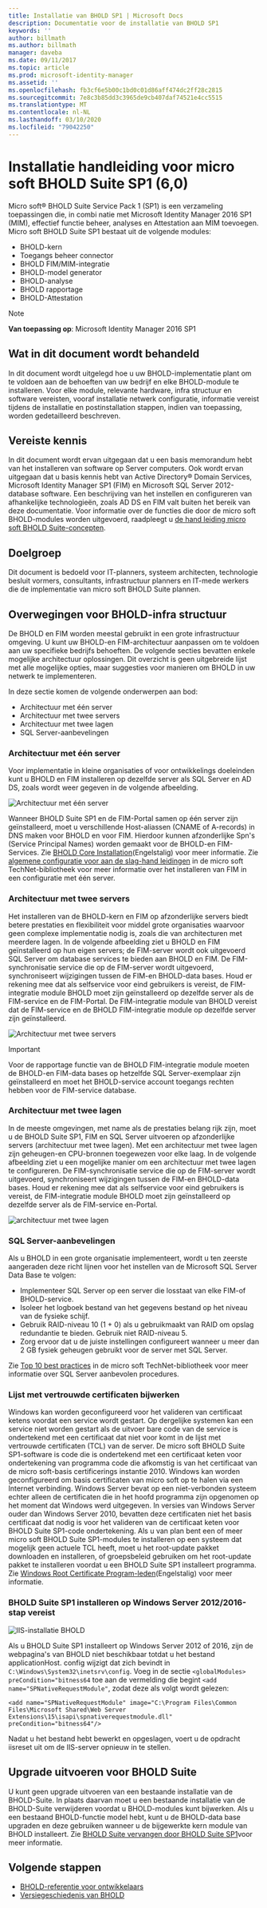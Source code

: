 ```yaml
---
title: Installatie van BHOLD SP1 | Microsoft Docs
description: Documentatie voor de installatie van BHOLD SP1
keywords: ''
author: billmath
ms.author: billmath
manager: daveba
ms.date: 09/11/2017
ms.topic: article
ms.prod: microsoft-identity-manager
ms.assetid: ''
ms.openlocfilehash: fb3cf6e5b00c1bd0c01d86aff474dc2ff28c2815
ms.sourcegitcommit: 7e8c3b85dd3c3965de9cb407daf74521e4cc5515
ms.translationtype: MT
ms.contentlocale: nl-NL
ms.lasthandoff: 03/10/2020
ms.locfileid: "79042250"
---
```

# <a name="microsoft-bhold-suite-sp1-60-installation-guide"></a>Installatie handleiding voor micro soft BHOLD Suite SP1 (6,0)

Micro soft® BHOLD Suite Service Pack 1 (SP1) is een verzameling toepassingen die, in combi natie met Microsoft Identity Manager 2016 SP1 (MIM), effectief functie beheer, analyses en Attestation aan MIM toevoegen. Micro soft BHOLD Suite SP1 bestaat uit de volgende modules:

- BHOLD-kern
- Toegangs beheer connector
- BHOLD FIM/MIM-integratie
- BHOLD-model generator
- BHOLD-analyse
- BHOLD rapportage
- BHOLD-Attestation


> [!NOTE]
> **Van toepassing op**: Microsoft Identity Manager 2016 SP1

## <a name="what-this-document-covers"></a>Wat in dit document wordt behandeld

In dit document wordt uitgelegd hoe u uw BHOLD-implementatie plant om te voldoen aan de behoeften van uw bedrijf en elke BHOLD-module te installeren. Voor elke module, relevante hardware, infra structuur en software vereisten, vooraf installatie netwerk configuratie, informatie vereist tijdens de installatie en postinstallation stappen, indien van toepassing, worden gedetailleerd beschreven.

## <a name="pre-requisite-knowledge"></a>Vereiste kennis

In dit document wordt ervan uitgegaan dat u een basis memorandum hebt van het installeren van software op Server computers. Ook wordt ervan uitgegaan dat u basis kennis hebt van Active Directory® Domain Services, Microsoft Identity Manager SP1 (FIM) en Microsoft SQL Server 2012-database software. Een beschrijving van het instellen en configureren van afhankelijke technologieën, zoals AD DS en FIM valt buiten het bereik van deze documentatie. Voor informatie over de functies die door de micro soft BHOLD-modules worden uitgevoerd, raadpleegt u [de hand leiding micro soft BHOLD Suite-concepten](https://technet.microsoft.com/library/jj134102(v=ws.10).aspx).

## <a name="audience"></a>Doelgroep

Dit document is bedoeld voor IT-planners, systeem architecten, technologie besluit vormers, consultants, infrastructuur planners en IT-mede werkers die de implementatie van micro soft BHOLD Suite plannen.

## <a name="bhold-infrastructure-considerations"></a>Overwegingen voor BHOLD-infra structuur

De BHOLD en FIM worden meestal gebruikt in een grote infrastructuur omgeving. U kunt uw BHOLD-en FIM-architectuur aanpassen om te voldoen aan uw specifieke bedrijfs behoeften. De volgende secties bevatten enkele mogelijke architectuur oplossingen. Dit overzicht is geen uitgebreide lijst met alle mogelijke opties, maar suggesties voor manieren om BHOLD in uw netwerk te implementeren.
 
In deze sectie komen de volgende onderwerpen aan bod:

- Architectuur met één server
- Architectuur met twee servers
- Architectuur met twee lagen
- SQL Server-aanbevelingen

### <a name="single-server-architecture"></a>Architectuur met één server

Voor implementatie in kleine organisaties of voor ontwikkelings doeleinden kunt u BHOLD en FIM installeren op dezelfde server als SQL Server en AD DS, zoals wordt weer gegeven in de volgende afbeelding.
 
![Architectuur met één server](media/bhold-installation-guide/single.png)

Wanneer BHOLD Suite SP1 en de FIM-Portal samen op één server zijn geïnstalleerd, moet u verschillende Host-aliassen (CNAME of A-records) in DNS maken voor BHOLD en voor FIM. Hierdoor kunnen afzonderlijke Spn's (Service Principal Names) worden gemaakt voor de BHOLD-en FIM-Services. Zie [BHOLD Core Installation](https://technet.microsoft.com/library/jj134095(v=ws.10).aspx)(Engelstalig) voor meer informatie.
Zie [algemene configuratie voor aan de slag-hand leidingen](https://technet.microsoft.com/library/ff575965.aspx) in de micro soft TechNet-bibliotheek voor meer informatie over het installeren van FIM in een configuratie met één server.

### <a name="dual-server-architecture"></a>Architectuur met twee servers

Het installeren van de BHOLD-kern en FIM op afzonderlijke servers biedt betere prestaties en flexibiliteit voor middel grote organisaties waarvoor geen complexe implementatie nodig is, zoals die van architecturen met meerdere lagen. In de volgende afbeelding ziet u BHOLD en FIM geïnstalleerd op hun eigen servers; de FIM-server wordt ook uitgevoerd SQL Server om database services te bieden aan BHOLD en FIM. De FIM-synchronisatie service die op de FIM-server wordt uitgevoerd, synchroniseert wijzigingen tussen de FIM-en BHOLD-data bases. Houd er rekening mee dat als selfservice voor eind gebruikers is vereist, de FIM-integratie module BHOLD moet zijn geïnstalleerd op dezelfde server als de FIM-service en de FIM-Portal. De FIM-integratie module van BHOLD vereist dat de FIM-service en de BHOLD FIM-integratie module op dezelfde server zijn geïnstalleerd.

![Architectuur met twee servers](media/bhold-installation-guide/dual.png)

> [!IMPORTANT]
> Voor de rapportage functie van de BHOLD FIM-integratie module moeten de BHOLD-en FIM-data bases op hetzelfde SQL Server-exemplaar zijn geïnstalleerd en moet het BHOLD-service account toegangs rechten hebben voor de FIM-service database.

### <a name="two-tier-architecture"></a>Architectuur met twee lagen

In de meeste omgevingen, met name als de prestaties belang rijk zijn, moet u de BHOLD Suite SP1, FIM en SQL Server uitvoeren op afzonderlijke servers (architectuur met twee lagen). Met een architectuur met twee lagen zijn geheugen-en CPU-bronnen toegewezen voor elke laag. In de volgende afbeelding ziet u een mogelijke manier om een architectuur met twee lagen te configureren. De FIM-synchronisatie service die op de FIM-server wordt uitgevoerd, synchroniseert wijzigingen tussen de FIM-en BHOLD-data bases. Houd er rekening mee dat als selfservice voor eind gebruikers is vereist, de FIM-integratie module BHOLD moet zijn geïnstalleerd op dezelfde server als de FIM-service en-Portal.

![architectuur met twee lagen](media/bhold-installation-guide/two-tier.png)

### <a name="sql-server-recommendations"></a>SQL Server-aanbevelingen

Als u BHOLD in een grote organisatie implementeert, wordt u ten zeerste aangeraden deze richt lijnen voor het instellen van de Microsoft SQL Server Data Base te volgen:

- Implementeer SQL Server op een server die losstaat van elke FIM-of BHOLD-service.
- Isoleer het logboek bestand van het gegevens bestand op het niveau van de fysieke schijf.
- Gebruik RAID-niveau 10 (1 + 0) als u gebruikmaakt van RAID om opslag redundantie te bieden. Gebruik niet RAID-niveau 5.
- Zorg ervoor dat u de juiste instellingen configureert wanneer u meer dan 2 GB fysiek geheugen gebruikt voor de server met SQL Server.

Zie [Top 10 best practices](https://www.microsoft.com/technet/prodtechnol/sql/bestpractice/storage-top-10.mspx) in de micro soft TechNet-bibliotheek voor meer informatie over SQL Server aanbevolen procedures.

### <a name="trusted-certificates-list-update"></a>Lijst met vertrouwde certificaten bijwerken

Windows kan worden geconfigureerd voor het valideren van certificaat ketens voordat een service wordt gestart. Op dergelijke systemen kan een service niet worden gestart als de uitvoer bare code van de service is ondertekend met een certificaat dat niet voor komt in de lijst met vertrouwde certificaten (TCL) van de server. De micro soft BHOLD Suite SP1-software is code die is ondertekend met een certificaat keten voor ondertekening van programma code die afkomstig is van het certificaat van de micro soft-basis certificerings instantie 2010.
Windows kan worden geconfigureerd om basis certificaten van micro soft op te halen via een Internet verbinding. Windows Server bevat op een niet-verbonden systeem echter alleen de certificaten die in het hoofd programma zijn opgenomen op het moment dat Windows werd uitgegeven. In versies van Windows Server ouder dan Windows Server 2010, bevatten deze certificaten niet het basis certificaat dat nodig is voor het valideren van de certificaat keten voor BHOLD Suite SP1-code ondertekening. Als u van plan bent een of meer micro soft BHOLD Suite SP1-modules te installeren op een systeem dat mogelijk geen actuele TCL heeft, moet u het root-update pakket downloaden en installeren, of groepsbeleid gebruiken om het root-update pakket te installeren voordat u een BHOLD Suite SP1 installeert programma. Zie [Windows Root Certificate Program-leden](https://support.microsoft.com/kb/931125)(Engelstalig) voor meer informatie.

### <a name="installing-bhold-suite-sp1-on-windows-server-20122016-required-step"></a>BHOLD Suite SP1 installeren op Windows Server 2012/2016-stap vereist 

![IIS-installatie BHOLD](media/bhold-installation-guide/iis-install-bhold.png)

Als u BHOLD Suite SP1 installeert op Windows Server 2012 of 2016, zijn de webpagina's van BHOLD niet beschikbaar totdat u het bestand applicationHost. config wijzigt dat zich bevindt in ```C:\Windows\System32\inetsrv\config```. Voeg in de sectie ```<globalModules>``` ```preCondition="bitness64``` toe aan de vermelding die begint ```<add name="SPNativeRequestModule"```, zodat deze als volgt wordt gelezen:

```<add name="SPNativeRequestModule" image="C:\Program Files\Common Files\Microsoft Shared\Web Server Extensions\15\isapi\spnativerequestmodule.dll" preCondition="bitness64"/>```

Nadat u het bestand hebt bewerkt en opgeslagen, voert u de opdracht iisreset uit om de IIS-server opnieuw in te stellen.


## <a name="upgrading-bhold-suite"></a>Upgrade uitvoeren voor BHOLD Suite

U kunt geen upgrade uitvoeren van een bestaande installatie van de BHOLD-Suite. In plaats daarvan moet u een bestaande installatie van de BHOLD-Suite verwijderen voordat u BHOLD-modules kunt bijwerken. Als u een bestaand BHOLD-functie model hebt, kunt u de BHOLD-data base upgraden en deze gebruiken wanneer u de bijgewerkte kern module van BHOLD installeert. Zie [BHOLD Suite vervangen door BHOLD Suite SP1](https://technet.microsoft.com/library/jj874043(v=ws.10).aspx)voor meer informatie.


## <a name="next-steps"></a>Volgende stappen

- [BHOLD-referentie voor ontwikkelaars](../reference/mim2016-bhold-developer-reference.md)
- [Versiegeschiedenis van BHOLD](../reference/version-bhold-history.md)
